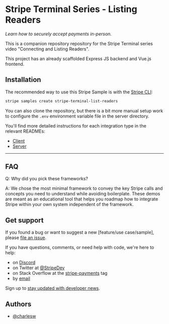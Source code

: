 # Stripe Terminal Series - Listing Readers

_Learn how to securely accept payments in-person._

This is a companion repository repository for the Stripe Terminal series video "Connecting and Listing Readers".

This project has an already scaffolded Express JS backend and Vue.js frontend.

## Installation

The recommended way to use this Stripe Sample is with the [Stripe CLI](https://stripe.com/docs/stripe-cli#install):

```sh
stripe samples create stripe-terminal-list-readers
```

You can also clone the repository, but there is a bit more manual setup work to
configure the `.env` environment variable file in the server directory.

You'll find more detailed instructions for each integration type in the
relevant READMEs:

- [Client](./client/README.md)
- [Server](./server/README.md)

---

## FAQ

Q: Why did you pick these frameworks?

A: We chose the most minimal framework to convey the key Stripe calls and
concepts you need to understand while avoiding boilerplate. These demos are meant as an educational tool
that helps you roadmap how to integrate Stripe within your own system
independent of the framework.

## Get support

If you found a bug or want to suggest a new [feature/use case/sample], please [file an issue](../../issues).

If you have questions, comments, or need help with code, we're here to help:

- on [Discord](https://stripe.com/go/developer-chat)
- on Twitter at [@StripeDev](https://twitter.com/StripeDev)
- on Stack Overflow at the [stripe-payments](https://stackoverflow.com/tags/stripe-payments/info) tag
- by [email](mailto:support+github@stripe.com)

Sign up to [stay updated with developer news](https://go.stripe.global/dev-digest).

## Authors

- [@charlesw](https://twitter.com/charlesw_dev)

